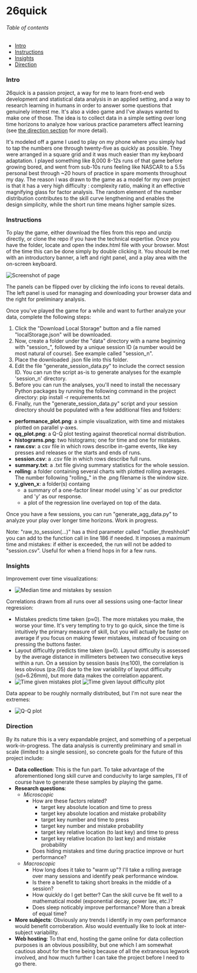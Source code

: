 # 26quick

###### Table of contents

* [Intro](#intro)
* [Instructions](#instructions)
* [Insights](#insights)
* [Direction](#direction)

### Intro

26quick is a passion project, a way for me to learn front-end web development and statistical data analysis in an applied setting, and a way to research learning in humans in order to answer some questions that genuinely interest me. It's also a video game and I've always wanted to make one of those. The idea is to collect data in a simple setting over long time horizons to analyze how various practice parameters affect learning (see [the direction section](#direction) for more detail).

It's modeled off a game I used to play on my phone where you simply had to tap the numbers one through twenty-five as quickly as possible. They were arranged in a square grid and it was much easier than my keyboard adaptation. I played something like 8,000 8-12s runs of that game before growing bored, and went from sub-10s runs feeling like NASCAR to a 5.5s personal best through ~20 hours of practice in spare moments throughout my day. The reason I was drawn to the game as a model for my own project is that it has a very high difficulty : complexity ratio, making it an effective magnifying glass for factor analysis. The random element of the number distribution contributes to the skill curve lengthening and enables the design simplicity, while the short run time means higher sample sizes.
 
### Instructions

To play the game, either download the files from this repo and unzip directly, or clone the repo if you have the technical expertise. Once you have the folder, locate and open the index.html file with your browser. Most of the time this can be done simply by double clicking it. You should be met with an introductory banner, a left and right panel, and a play area with the on-screen keyboard.

![Screenshot of page](images/screenshot.png)

The panels can be flipped over by clicking the info icons to reveal details. The left panel is used for managing and downloading your browser data and the right for preliminary analysis.

Once you've played the game for a while and want to further analyze your data, complete the following steps:
1) Click the "Download Local Storage" button and a file named "localStorage.json" will be downloaded.
2) Now, create a folder under the "data" directory with a name beginning with "session_", followed by a unique session ID (a number would be most natural of course). See example called "session_n".
3) Place the downloaded .json file into this folder.
4) Edit the file "generate_session_data.py" to include the correct session ID. You can run the script as-is to generate analyses for the example 'session_n' directory.
5) Before you can run the analyses, you'll need to install the necessary Python packages by running the following command in the project directory: pip install -r requirements.txt
6) Finally, run the "generate_session_data.py" script and your session directory should be populated with a few additional files and folders:
  * **performance_plot.png**: a simple visualization, with time and mistakes plotted on parallel y-axes.
  * **qq_plot.png**: a Q-Q plot testing against theoretical normal distribution.
  * **histograms.png**: two histograms; one for time and one for mistakes.
  * **raw.csv**: a csv file in which rows describe in-game events, like key presses and releases or the starts and ends of runs.
  * **session.csv**: a .csv file in which rows describe full runs.
  * **summary.txt**: a .txt file giving summary statistics for the whole session.
  * **rolling**: a folder containing several charts with plotted rolling averages. The number following "rolling_" in the .png filename is the window size.
  * **y_given_x**: a folder(s) containg 
    - a summary of a one-factor linear model using 'x' as our predictor and 'y' as our response.
    - a plot of the regression line overlayed on top of the data.

Once you have a few sessions, you can run "generate_agg_data.py" to analyze your play over longer time horizons. Work in progress.

Note: "raw_to_session(...)" has a third parameter called "outlier_threshhold" you can add to the function call in line 186 if needed. It imposes a maximum time and mistakes: if either is exceeded, the run will not be added to "session.csv". Useful for when a friend hops in for a few runs.

### Insights

Improvement over time visualizations:
* ![Median time and mistakes by session](analysis/data/aggregate/agg_plot.png)

Correlations drawn from all runs over all sessions using one-factor linear regression:
* Mistakes predicts time taken (p≈0). The more mistakes you make, the worse your time. It's very tempting to try to go quick, since the time is intuitively the primary measure of skill, but you will actually be faster on average if you focus on making fewer mistakes, instead of focusing on pressing the buttons faster.
* Layout difficultly predicts time taken (p≈0). Layout difficulty is assessed by the average distance in millimeters between two consecutive keys within a run. On a session by session basis (n≲100), the correlation is less obvious (p≳.05) due to the low variability of layout difficulty (sd=6.26mm), but more data makes the correlation apparent.
* ![Time given mistakes plot](analysis/data/aggregate/time_given_mistakes/plot.png) ![Time given layout difficulty plot](analysis/data/aggregate/time_given_diff/plot.png)

Data appear to be roughly normally distributed, but I'm not sure near the extremes:
* ![Q-Q plot](analysis/data/aggregate/qq_plot.png)


### Direction

By its nature this is a very expandable project, and something of a perpetual work-in-progress. The data analysis is currently preliminary and small in scale (limited to a single session), so concrete goals for the future of this project include:
* **Data collection**: This is the fun part. To take advantage of the aforementioned long skill curve and conducivity to large samples, I'll of course have to generate these samples by playing the game.
* **Research questions**:
  - *Microscopic*
      + How are these factors related?
        - target key absolute location and time to press
        - target key absolute location and mistake probability
        - target key number and time to press
        - target key number and mistake probability
        - target key relative location (to last key) and time to press
        - target key relative location (to last key) and mistake probability
      + Does hiding mistakes and time during practice improve or hurt performance?
  - *Macroscopic*
      + How long does it take to "warm up"? I'll take a rolling average over many sessions and identify peak performance window.
      + Is there a benefit to taking short breaks in the middle of a session?
      + How quickly do I get better? Can the skill curve be fit well to a mathematical model (exponential decay, power law, etc.)?
      + Does sleep noticably improve performance? More than a break of equal time?
* **More subjects**: Obviously any trends I identify in my own performance would benefit corroberation. Also would eventually like to look at inter-subject variability.
* **Web hosting**: To that end, hosting the game online for data collection purposes is an obvious possibility, but one which I am somewhat cautious about for the time being because of all the extraneous legwork involved, and how much further I can take the project before I need to go there.
